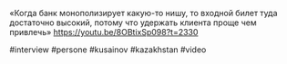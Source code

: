 
«Когда банк монополизирует какую-то нишу, то входной билет туда достаточно высокий, потому что удержать клиента проще чем привлечь» https://youtu.be/8OBtixSp098?t=2330

#interview #persone #kusainov #kazakhstan #video 


